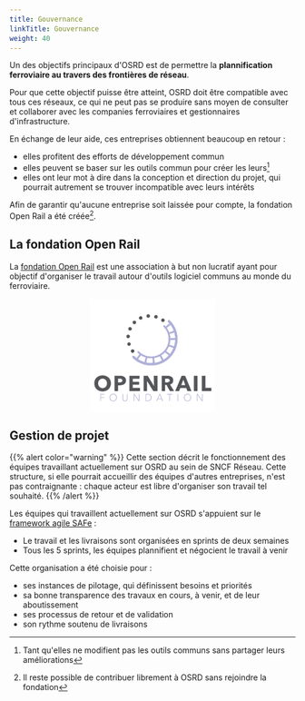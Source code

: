 ```yaml
---
title: Gouvernance
linkTitle: Gouvernance
weight: 40
---
```


Un des objectifs principaux d'OSRD est de permettre la **plannification ferroviaire au travers des frontières de réseau**.

Pour que cette objectif puisse être atteint, OSRD doit être compatible avec tous ces réseaux, ce qui ne peut pas se produire sans moyen de consulter et collaborer avec les companies ferroviaires et gestionnaires d'infrastructure.

En échange de leur aide, ces entreprises obtiennent beaucoup en retour :
 - elles profitent des efforts de développement commun
 - elles peuvent se baser sur les outils commun pour créer les leurs[^license]
 - elles ont leur mot à dire dans la conception et direction du projet, qui pourrait autrement se trouver incompatible avec leurs intérêts

[^license]: Tant qu'elles ne modifient pas les outils communs sans partager leurs améliorations

Afin de garantir qu'aucune entreprise soit laissée pour compte, la fondation Open Rail a été créée[^contrib].

[^contrib]: Il reste possible de contribuer librement à OSRD sans rejoindre la fondation

## La fondation Open Rail

La [fondation Open Rail](https://openrailfoundation.gitlab.io/) est une association à but non lucratif ayant pour objectif d'organiser le travail autour d'outils logiciel communs au monde du ferroviaire.

<a href="https://openrailfoundation.gitlab.io/"><img class="marginauto" src="openrail_foundation_vector.png" alt="Fondation OpenRail"></a>

<style>
.marginauto {
	margin: 10px auto 20px;
	display: block;
	width:220px; 
	height:200px;
}
.marginauto:hover {
	filter: brightness(70%);
	transition: all 0.50s;
}
</style>


## Gestion de projet

{{% alert color="warning" %}}
Cette section décrit le fonctionnement des équipes travaillant actuellement sur OSRD au sein de SNCF Réseau.
Cette structure, si elle pourrait accueillir des équipes d'autres entreprises, n'est pas contraignante : chaque acteur est libre d'organiser son travail tel souhaité.
{{% /alert %}}

Les équipes qui travaillent actuellement sur OSRD s'appuient sur le [framework agile SAFe](https://en.wikipedia.org/wiki/Scaled_agile_framework) :
 - Le travail et les livraisons sont organisées en sprints de deux semaines
 - Tous les 5 sprints, les équipes plannifient et négocient le travail à venir

Cette organisation a été choisie pour :
 - ses instances de pilotage, qui définissent besoins et priorités
 - sa bonne transparence des travaux en cours, à venir, et de leur aboutissement
 - ses processus de retour et de validation
 - son rythme soutenu de livraisons
